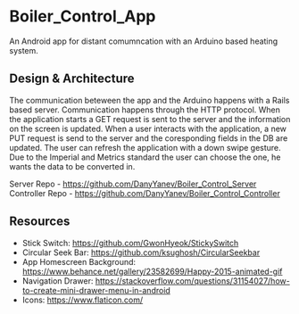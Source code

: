 # Boiler_Control_App
  An Android app for distant comumncation with an Arduino based heating system.
  
## Design & Architecture  
  The communication beteween the app and the Arduino happens with a Rails based server. Communication happens through the HTTP protocol. When the application starts a GET request is sent to the server and the information on the screen is updated. When a user interacts with the application, a new PUT request is send to the server and the coresponding fields in the DB are updated. The user can refresh the application with a down swipe gesture. Due to the Imperial and Metrics standard the user can choose the one, he wants the data to be converted in. 
  
Server Repo - https://github.com/DanyYanev/Boiler_Control_Server
Controller Repo - https://github.com/DanyYanev/Boiler_Control_Controller

Resources
----------
* Stick Switch: https://github.com/GwonHyeok/StickySwitch
* Circular Seek Bar: https://github.com/ksughosh/CircularSeekbar
* App Homescreen Background: https://www.behance.net/gallery/23582699/Happy-2015-animated-gif
* Navigation Drawer: https://stackoverflow.com/questions/31154027/how-to-create-mini-drawer-menu-in-android
* Icons: https://www.flaticon.com/
